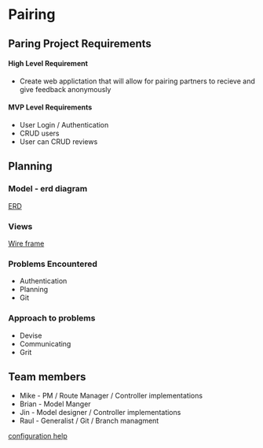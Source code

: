 # Pairing
## Paring Project Requirements
#### High Level Requirement
  * Create web applictation that will allow for pairing partners to recieve and give feedback anonymously

#### MVP Level Requirements
  * User Login / Authentication
  * CRUD users
  * User can CRUD reviews
  

## Planning
### Model - erd diagram
[ERD](docs/DatabaseDiagram.jpeg)
### Views
[Wire frame](docs/wireframe.pdf)
### Problems Encountered
 * Authentication
 * Planning
 * Git

### Approach to problems
 * Devise
 * Communicating
 * Grit

## Team members
 * Mike - PM / Route Manager / Controller implementations
 * Brian -  Model Manger
 * Jin - Model designer / Controller implementations
 * Raul - Generalist / Git / Branch managment
 
[configuration help](docs/running.md)

